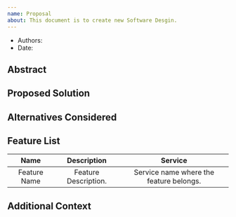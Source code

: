 ```yaml
---
name: Proposal
about: This document is to create new Software Desgin.
---
```


- Authors:
- Date:

## Abstract

<!-- What is the problem or the goal? -->

## Proposed Solution

<!-- How will we solve it? -->

## Alternatives Considered

<!-- What are the options? -->

## Feature List

| Name           | Description          | Service                                 |
| :---:          | :---:                | :---:                                   |
| Feature Name   | Feature Description. | Service name where the feature belongs. |

## Additional Context

<!-- - [ ] This feature is from the [PROPOSAL_NAME](#PROPOSAL_LINK) -->